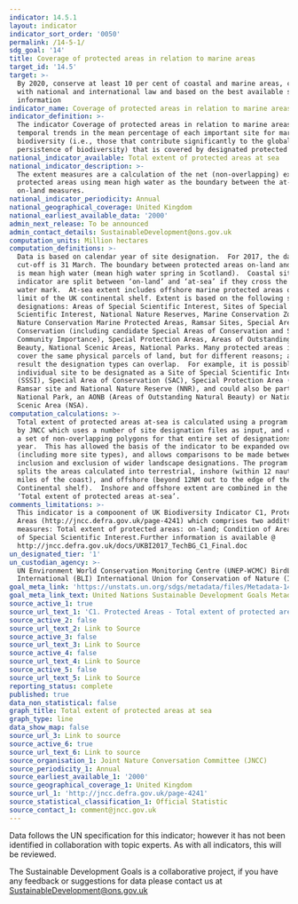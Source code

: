 ```yaml
---
indicator: 14.5.1
layout: indicator
indicator_sort_order: '0050'
permalink: /14-5-1/
sdg_goal: '14'
title: Coverage of protected areas in relation to marine areas
target_id: '14.5'
target: >-
  By 2020, conserve at least 10 per cent of coastal and marine areas, consistent
  with national and international law and based on the best available scientific
  information
indicator_name: Coverage of protected areas in relation to marine areas
indicator_definition: >-
  The indicator Coverage of protected areas in relation to marine areas shows
  temporal trends in the mean percentage of each important site for marine
  biodiversity (i.e., those that contribute significantly to the global
  persistence of biodiversity) that is covered by designated protected areas.
national_indicator_available: Total extent of protected areas at sea
national_indicator_description: >-
  The extent measures are a calculation of the net (non-overlapping) extent of
  protected areas using mean high water as the boundary between the at-sea and
  on-land measures.
national_indicator_periodicity: Annual
national_geographical_coverage: United Kingdom
national_earliest_available_data: '2000'
admin_next_release: To be announced
admin_contact_details: SustainableDevelopment@ons.gov.uk
computation_units: Million hectares
computation_definitions: >-
  Data is based on calendar year of site designation.  For 2017, the data
  cut-off is 31 March. The boundary between protected areas on-land and at-sea
  is mean high water (mean high water spring in Scotland).  Coastal sites in the
  indicator are split between ‘on-land’ and ‘at-sea’ if they cross the mean high
  water mark.  At-sea extent includes offshore marine protected areas out to the
  limit of the UK continental shelf. Extent is based on the following site
  designations: Areas of Special Scientific Interest, Sites of Special
  Scientific Interest, National Nature Reserves, Marine Conservation Zones,
  Nature Conservation Marine Protected Areas, Ramsar Sites, Special Areas of
  Conservation (including candidate Special Areas of Conservation and Sites of
  Community Importance), Special Protection Areas, Areas of Outstanding Natural
  Beauty, National Scenic Areas, National Parks. Many protected areas in the UK
  cover the same physical parcels of land, but for different reasons; as a
  result the designation types can overlap.  For example, it is possible for an
  individual site to be designated as a Site of Special Scientific Interest
  (SSSI), Special Area of Conservation (SAC), Special Protection Area (SPA),
  Ramsar site and National Nature Reserve (NNR), and could also be part of a
  National Park, an AONB (Areas of Outstanding Natural Beauty) or National
  Scenic Area (NSA).
computation_calculations: >-
  Total extent of protected areas at-sea is calculated using a program written
  by JNCC which uses a number of site designation files as input, and calculates
  a set of non-overlapping polygons for that entire set of designations for each
  year.  This has allowed the basis of the indicator to be expanded over time
  (including more site types), and allows comparisons to be made between
  inclusion and exclusion of wider landscape designations. The program also
  splits the areas calculated into terrestrial, inshore (within 12 nautical
  miles of the coast), and offshore (beyond 12NM out to the edge of the UK
  Continental shelf).  Inshore and offshore extent are combined in the measure
  ‘Total extent of protected areas at-sea’.
comments_limitations: >-
  This indicator is a compoonent of UK Biodiversity Indicator C1, Protected
  Areas (http://jncc.defra.gov.uk/page-4241) which comprises two addittional
  measures: Total extent of protected areas: on-land; Condition of Areas / Sites
  of Special Scientific Interest.Further information is available @
  http://jncc.defra.gov.uk/docs/UKBI2017_TechBG_C1_Final.doc
un_designated_tier: '1'
un_custodian_agency: >-
  UN Environment World Conservation Monitoring Centre (UNEP-WCMC) BirdLife
  International (BLI) International Union for Conservation of Nature (IUCN)
goal_meta_link: 'https://unstats.un.org/sdgs/metadata/files/Metadata-14-05-01.pdf'
goal_meta_link_text: United Nations Sustainable Development Goals Metadata (PDF 293 KB)
source_active_1: true
source_url_text_1: 'C1. Protected Areas - Total extent of protected areas: at-sea'
source_active_2: false
source_url_text_2: Link to Source
source_active_3: false
source_url_text_3: Link to Source
source_active_4: false
source_url_text_4: Link to Source
source_active_5: false
source_url_text_5: Link to Source
reporting_status: complete
published: true
data_non_statistical: false
graph_title: Total extent of protected areas at sea
graph_type: line
data_show_map: false
source_url_3: Link to source
source_active_6: true
source_url_text_6: Link to source
source_organisation_1: Joint Nature Conversation Committee (JNCC)
source_periodicity_1: Annual
source_earliest_available_1: '2000'
source_geographical_coverage_1: United Kingdom
source_url_1: 'http://jncc.defra.gov.uk/page-4241'
source_statistical_classification_1: Official Statistic
source_contact_1: comment@jncc.gov.uk
---
```

Data follows the UN specification for this indicator; however it has not been identified in collaboration with topic experts. As with all indicators, this will be reviewed.
  
The Sustainable Development Goals is a collaborative project, if you have any feedback or suggestions for data please contact us at <SustainableDevelopment@ons.gov.uk>
